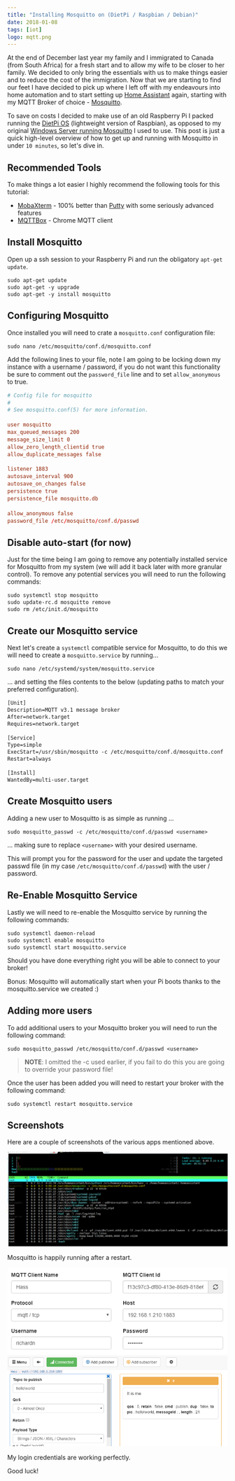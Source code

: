 ```yaml
---
title: "Installing Mosquitto on (DietPi / Raspbian / Debian)"
date: 2018-01-08
tags: [iot]
logo: mqtt.png
---
```


At the end of December last year my family and I immigrated to Canada (from South Africa) for a fresh start and to allow my wife to be closer to her family. We decided to only bring the essentials with us to make things easier and to reduce the cost of the immigration. Now that we are starting to find our feet I have decided to pick up where I left off with my endeavours into home automation and to start setting up [Home Assistant](https://www.home-assistant.io/) again, starting with my MQTT Broker of choice - [Mosquitto](https://mosquitto.org/).

To save on costs I decided to make use of an old Raspberry Pi I packed running the [DietPi OS](https://dietpi.com/) (lightweight version of Raspbian), as opposed to my original [Windows Server running Mosquitto](/blog/2017/2017-06-08/post/) I used to use. This post is just a quick high-level overview of how to get up and running with Mosquitto in under `10 minutes`, so let's dive in.

## Recommended Tools

To make things a lot easier I highly recommend the following tools for this tutorial:

- [MobaXterm](https://mobaxterm.mobatek.net/) - 100% better than [Putty](https://www.putty.org/) with some seriously advanced features
- [MQTTBox](https://apps.microsoft.com/store/detail/mqttbox/9NBLGGH55JZG?hl=en-us&gl=US) - Chrome MQTT client

## Install Mosquitto

Open up a ssh session to your Raspberry Pi and run the obligatory `apt-get update`.

```
sudo apt-get update
sudo apt-get -y upgrade
sudo apt-get -y install mosquitto
```

## Configuring Mosquitto

Once installed you will need to crate a `mosquitto.conf` configuration file:

```
sudo nano /etc/mosquitto/conf.d/mosquitto.conf
```

Add the following lines to your file, note I am going to be locking down my instance with a username / password, if you do not want this functionality be sure to comment out the `password_file` line and to set `allow_anonymous` to true.

```conf
# Config file for mosquitto
#
# See mosquitto.conf(5) for more information.

user mosquitto
max_queued_messages 200
message_size_limit 0
allow_zero_length_clientid true
allow_duplicate_messages false

listener 1883
autosave_interval 900
autosave_on_changes false
persistence true
persistence_file mosquitto.db

allow_anonymous false
password_file /etc/mosquitto/conf.d/passwd
```

## Disable auto-start (for now)

Just for the time being I am going to remove any potentially installed service for Mosquitto from my system (we will add it back later with more granular control). To remove any potential services you will need to run the following commands:

```
sudo systemctl stop mosquitto
sudo update-rc.d mosquitto remove
sudo rm /etc/init.d/mosquitto
```

## Create our Mosquitto service

Next let's create a `systemctl` compatible service for Mosquitto, to do this we will need to create a `mosquitto.service` by running...

```
sudo nano /etc/systemd/system/mosquitto.service
```

... and setting the files contents to the below (updating paths to match your preferred configuration).

```
[Unit]
Description=MQTT v3.1 message broker
After=network.target
Requires=network.target

[Service]
Type=simple
ExecStart=/usr/sbin/mosquitto -c /etc/mosquitto/conf.d/mosquitto.conf
Restart=always

[Install]
WantedBy=multi-user.target
```

## Create Mosquitto users

Adding a new user to Mosquitto is as simple as running ...

```
sudo mosquitto_passwd -c /etc/mosquitto/conf.d/passwd <username>
```

... making sure to replace `<username>` with your desired username.

This will prompt you for the password for the user and update the targeted passwd file (in my case `/etc/mosquitto/conf.d/passwd`) with the user / password.

## Re-Enable Mosquitto Service

Lastly we will need to re-enable the Mosquitto service by running the following commands:

```
sudo systemctl daemon-reload
sudo systemctl enable mosquitto
sudo systemctl start mosquitto.service
```

Should you have done everything right you will be able to connect to your broker!

Bonus: Mosquitto will automatically start when your Pi boots thanks to the mosquitto.service we created :)

## Adding more users

To add additional users to your Mosquitto broker you will need to run the following command:

```
sudo mosquitto_passwd /etc/mosquitto/conf.d/passwd <username>
```

> **NOTE**: I omitted the -c used earlier, if you fail to do this you are going to override your password file!

Once the user has been added you will need to restart your broker with the following command:

```
sudo systemctl restart mosquitto.service
```

## Screenshots

Here are a couple of screenshots of the various apps mentioned above.

<img src="./001.png" alt="" />

Mosquitto is happily running after a restart.

<img src="./002.png" alt="" />

<img src="./003.png" alt="" />

My login credentials are working perfectly.

Good luck!
